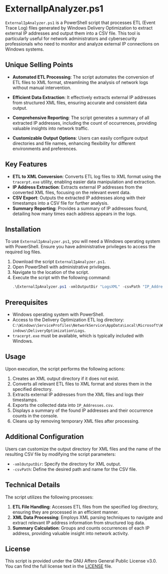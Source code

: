 # ExternalIpAnalyzer.ps1

`ExternalIpAnalyzer.ps1` is a PowerShell script that processes ETL (Event Trace Log) files generated by Windows Delivery Optimization to extract external IP addresses and output them into a CSV file. This tool is particularly useful for network administrators and cybersecurity professionals who need to monitor and analyze external IP connections on Windows systems.

## Unique Selling Points

- **Automated ETL Processing**: The script automates the conversion of ETL files to XML format, streamlining the analysis of network logs without manual intervention.

- **Efficient Data Extraction**: It effectively extracts external IP addresses from structured XML files, ensuring accurate and consistent data output.

- **Comprehensive Reporting**: The script generates a summary of all extracted IP addresses, including the count of occurrences, providing valuable insights into network traffic.

- **Customizable Output Options**: Users can easily configure output directories and file names, enhancing flexibility for different environments and preferences.

## Key Features

- **ETL to XML Conversion**: Converts ETL log files to XML format using the `tracerpt.exe` utility, enabling easier data manipulation and extraction.
- **IP Address Extraction**: Extracts external IP addresses from the converted XML files, focusing on the relevant event data.
- **CSV Export**: Outputs the extracted IP addresses along with their timestamps into a CSV file for further analysis.
- **Summary Reporting**: Provides a summary of IP addresses found, detailing how many times each address appears in the logs.

## Installation

To use `ExternalIpAnalyzer.ps1`, you will need a Windows operating system with PowerShell. Ensure you have administrative privileges to access the required log files.

1. Download the script `ExternalIpAnalyzer.ps1`.
2. Open PowerShell with administrative privileges.
3. Navigate to the location of the script.
4. Execute the script with the following command:
   ```powershell
   .\ExternalIpAnalyzer.ps1 -xmlOutputDir "LogsXML" -csvPath "IP_Addresses.csv"
   ```

## Prerequisites

- Windows operating system with PowerShell.
- Access to the Delivery Optimization ETL log directory: `C:\Windows\ServiceProfiles\NetworkService\AppData\Local\Microsoft\Windows\DeliveryOptimization\Logs`.
- `tracerpt.exe` must be available, which is typically included with Windows.

## Usage

Upon execution, the script performs the following actions:

1. Creates an XML output directory if it does not exist.
2. Converts all relevant ETL files to XML format and stores them in the specified directory.
3. Extracts external IP addresses from the XML files and logs their timestamps.
4. Exports the collected data into `IP_Addresses.csv`.
5. Displays a summary of the found IP addresses and their occurrence counts in the console.
6. Cleans up by removing temporary XML files after processing.

## Additional Configuration

Users can customize the output directory for XML files and the name of the resulting CSV file by modifying the script parameters:

- `-xmlOutputDir`: Specify the directory for XML output.
- `-csvPath`: Define the desired path and name for the CSV file.

## Technical Details

The script utilizes the following processes:

1. **ETL File Handling**: Accesses ETL files from the specified log directory, ensuring they are processed in an efficient manner.
2. **XML Data Processing**: Employs XML parsing techniques to navigate and extract relevant IP address information from structured log data.
3. **Summary Calculation**: Groups and counts occurrences of each IP address, providing valuable insight into network activity.

## License

This script is provided under the GNU Affero General Public License v3.0. You can find the full license text in the [LICENSE](LICENSE) file.
